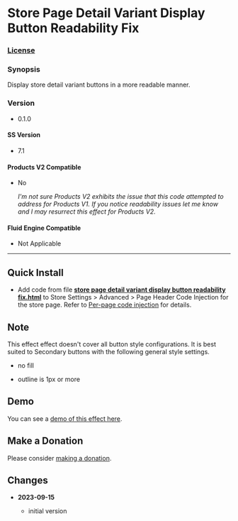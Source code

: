 # Store Page Detail Variant Display Button Readability Fix

### [License][1]

### Synopsis

Display store detail variant buttons in a more readable manner.

### Version

  * 0.1.0

#### SS Version

  * 7.1

#### Products V2 Compatible

  * No
    
    *I'm not sure Products V2 exhibits the issue that this code attempted to
     address for Products V1. If you notice readability issues let me know and I
     may resurrect this effect for Products V2.*
  
#### Fluid Engine Compatible

  * Not Applicable

---

## Quick Install

* Add code from file **[store page detail variant display button readability
  fix.html][2]** to Store Settings > Advanced > Page Header Code Injection
  for the store page. Refer to [Per-page code injection][3] for details.

## Note

This effect effect doesn't cover all button style configurations. It is best
suited to Secondary buttons with the following general style settings.
            
  * no fill
    
  * outline is 1px or more

## Demo

You can see a [demo of this effect here][4].

## Make a Donation

Please consider [making a donation][5].

## Changes

<!-- * **2023-08-27**

  * add support for all Gallery Types
  * bumped version to 0.2.0
  -->
* **2023-09-15**

  * initial version

[1]: https://github.com/tomsWebConsulting/twcsl/blob/main/LICENSE.txt#L1
[2]: store%20page%20detail%20variant%20display%20button%20readability%20fix.html#L1
[3]: https://support.squarespace.com/hc/en-us/articles/205815908-Using-code-injection#toc-per-page-code-injection
[4]: https://toms-web-consulting-demos.squarespace.com/store-page-detail-variant-display-button-readability-fix/p/spring-pickle-mix?password=twcdemos
[5]: https://github.com/tomsWebConsulting/twcsl#make-a-donation
